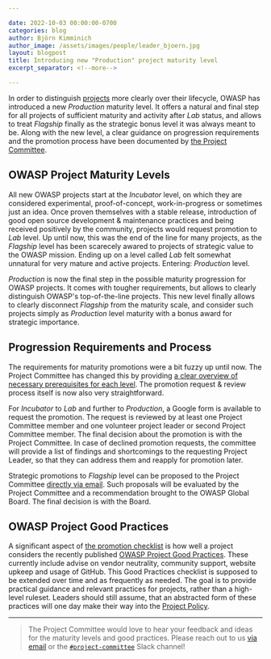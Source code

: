 ```yaml
---

date: 2022-10-03 00:00:00-0700
categories: blog
author: Björn Kimminich
author_image: /assets/images/people/leader_bjoern.jpg
layout: blogpost
title: Introducing new "Production" project maturity level
excerpt_separator: <!--more-->

---
```


In order to distinguish [projects](https://owasp.org/projects/) more clearly over their lifecycle, OWASP has introduced a new _Production_ maturity level. It offers a natural and final step for all projects of sufficient maturity and activity after _Lab_ status, and allows to treat _Flagship_ finally as the strategic bonus level it was always meant to be. Along with the new level, a clear guidance on progression requirements and the promotion process have been documented by [the Project Committee](https://owasp.org/www-committee-project/).    

<!--more-->

## OWASP Project Maturity Levels

All new OWASP projects start at the _Incubator_ level, on which they are considered experimental, proof-of-concept, work-in-progress or sometimes just an idea. Once proven themselves with a stable release, introduction of good open source development & maintenance practices and being received positively by the community, projects would request promotion to _Lab_ level. Up until now, this was the end of the line for many projects, as the _Flagship_ level has been scarecely awared to projects of strategic value to the OWASP mission. Ending up on a level called _Lab_ felt somewhat unnatural for very mature and active projects. Entering: _Production_ level.

<p>
    <span class="fa-stack fa-2x">
        <i class="fas fa-circle fa-stack-2x" style="color:#53AAE5"></i>
        <i class="fas fa-egg fa-stack-1x fa-inverse"></i>
    </span>
    <span class="fa-stack fa-2x">
        <i class="fas fa-circle fa-stack-2x" style="color:#FFA500"></i>
        <i class="fas fa-flask fa-stack-1x fa-inverse"></i>
    </span>
    <span class="fa-stack fa-2x">
        <i class="fas fa-circle fa-stack-2x" style="color:#800080"></i>
        <i class="fas fa-city fa-stack-1x fa-inverse"></i>
    </span>
    <span class="fa-stack fa-2x">
        <i class="fas fa-circle fa-stack-2x" style="color:#38a047"></i>
        <i class="fas fa-flag fa-stack-1x fa-inverse"></i>
    </span>
</p>

_Production_ is now the final step in the possible maturity progression for OWASP projects. It comes with tougher requirements, but allows to clearly distinguish OWASP's top-of-the-line projects. This new level finally allows to clearly disconnect _Flagship_ from the maturity scale, and consider such projects simply as _Production_ level maturity with a bonus award for strategic importance.        

## Progression Requirements and Process

The requirements for maturity promotions were a bit fuzzy up until now. The Project Committee has changed this by providing [a clear overview of necessary prerequisites for each level](https://owasp.org/www-committee-project/#div-promotions). The promotion request & review process itself is now also very straightforward.

<p>
    <i class="fas fa-egg fa-2x" style="color:#53AAE5"></i>
    <i class="fas fa-arrow-right fa-2x"></i>
    <i class="fas fa-flask fa-2x" style="color:#FFA500"></i>
    <i class="fas fa-arrow-right fa-2x"></i>
    <i class="fas fa-city fa-2x" style="color:#800080"></i>
</p>

For _Incubator_ to _Lab_ and further to _Production_, a Google form is available to request the promotion. The request is reviewed by at least one Project Committee member and one volunteer project leader or second Project Committee member. The final decision about the promotion is with the Project Committee. In case of declined promotion requests, the committee will provide a list of findings and shortcomings to the requesting Project Leader, so that they can address them and reapply for promotion later.

<p>
    <i class="fas fa-award fa-2x"></i>
    <i class="fas fa-arrow-right fa-2x"></i>
    <i class="fas fa-flag fa-2x" style="color:#38a047"></i>
</p>

Strategic promotions to _Flagship_ level can be proposed to the Project Committee [directly via email](mailto:project-committee@owasp.org). Such proposals will be evaluated by the Project Committee and a recommendation brought to the OWASP Global Board. The final decision is with the Board.

## OWASP Project Good Practices

A significant aspect of [the promotion checklist](https://owasp.org/www-committee-project/#div-promotions) is how well a project considers the recently published [OWASP Project Good Practices](https://owasp.org/www-committee-project/#div-practice). These currently include advise on vendor neutrality, community support, website upkeep and usage of GitHub. This Good Practices checklist is supposed to be extended over time and as frequently as needed. The goal is to provide practical guidance and relevant practices for projects, rather than a high-level ruleset. Leaders should still assume, that an abstracted form of these practices will one day make their way into the [Project Policy](https://owasp.org/www-policy/operational/projects).

---

> The Project Committee would love to hear your feedback and ideas for the maturity levels and good practices. Please reach out to us [via email](mailto:project-committee@owasp.org) or the [`#project-committee`](https://owasp.slack.com/archives/C01930CGW23) Slack channel!  
